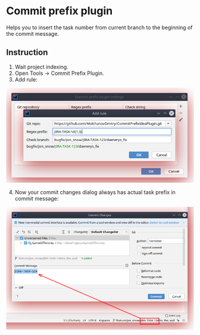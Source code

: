 # Commit prefix plugin 
Helps you to insert the task number from current branch to the beginning of the commit message.

## Instruction
1. Wait project indexing.
2. Open Tools -> Commit Prefix Plugin.
3. Add rule:

![](img/plugin_parametrization.png)

4. Now your commit changes dialog always has actual task prefix in commit message:

![](img/commit_dialog.png)